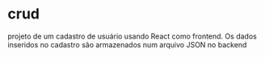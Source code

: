 # crud
 projeto de um cadastro de usuário usando React como frontend. Os dados inseridos no cadastro são armazenados num arquivo JSON no backend
